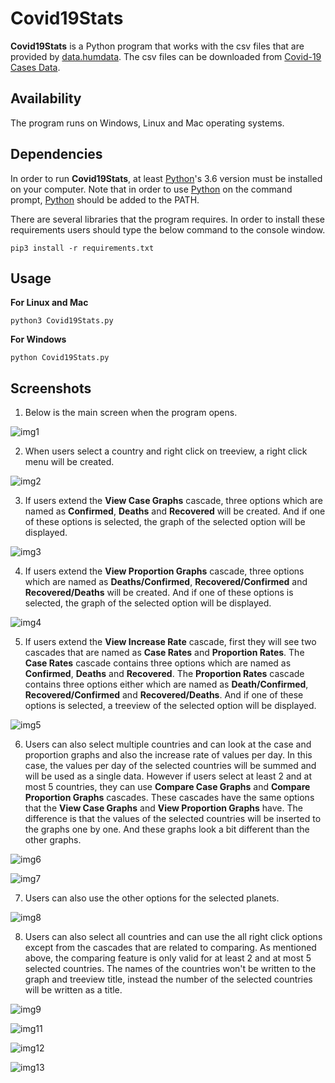 # Covid19Stats

**Covid19Stats** is a Python program that works with the csv files that are provided by [data.humdata](https://data.humdata.org). The csv files can be downloaded from [Covid-19 Cases Data](https://github.com/CSSEGISandData/COVID-19).

## Availability
 
The program runs on Windows, Linux and Mac operating systems.

## Dependencies

In order to run **Covid19Stats**, at least [Python](https://www.python.org/)'s 3.6 version must be installed on your computer. Note that in order to use [Python](https://www.python.org/) on the command prompt, [Python](https://www.python.org/) should be added to the PATH.

There are several libraries that the program requires. In order to install these requirements users should type the below command to the console window.

```
pip3 install -r requirements.txt
```

## Usage

**For Linux and Mac**

```
python3 Covid19Stats.py
```

**For Windows**
```
python Covid19Stats.py
```

## Screenshots

1. Below is the main screen when the program opens.

![img1](https://user-images.githubusercontent.com/29302909/79031212-e5983800-7ba5-11ea-8076-f92407430f6c.png)

2. When users select a country and right click on treeview, a right click menu will be created. 

![img2](https://user-images.githubusercontent.com/29302909/79031421-2e9cbc00-7ba7-11ea-806f-ef3500110653.png)

3. If users extend the **View Case Graphs** cascade, three options which are named as **Confirmed**, **Deaths** and **Recovered** will be created. And if one of these options is selected, the graph of the selected option will be displayed.

![img3](https://user-images.githubusercontent.com/29302909/78509888-19d0ba80-779a-11ea-8d75-edcdafa036d1.png)

4. If users extend the **View Proportion Graphs** cascade, three options which are named as **Deaths/Confirmed**, **Recovered/Confirmed** and **Recovered/Deaths** will be created. And if one of these options is selected, the graph of the selected option will be displayed.

![img4](https://user-images.githubusercontent.com/29302909/78509889-1ccbab00-779a-11ea-8b97-7843259880ff.png)

5. If users extend the **View Increase Rate** cascade, first they will see two cascades that are named as **Case Rates** and **Proportion Rates**. The **Case Rates** cascade contains three options which are named as **Confirmed**, **Deaths** and **Recovered**. The **Proportion Rates** cascade contains three options either which are named as **Death/Confirmed**, **Recovered/Confirmed** and **Recovered/Deaths**. And if one of these options is selected, a treeview of the selected option will be displayed.

![img5](https://user-images.githubusercontent.com/29302909/78509893-1fc69b80-779a-11ea-9852-effecb211e92.png)

6. Users can also select multiple countries and can look at the case and proportion graphs and also the increase rate of values per day. In this case, the values per day of the selected countries will be summed and will be used as a single data. However if users select at least 2 and at most 5 countries, they can use **Compare Case Graphs** and **Compare Proportion Graphs** cascades. These cascades have the same options that the **View Case Graphs** and **View Proportion Graphs** have. The difference is that the values of the selected countries will be inserted to the graphs one by one. And these graphs look a bit different than the other graphs.

![img6](https://user-images.githubusercontent.com/29302909/79031419-2ba1cb80-7ba7-11ea-9ab4-8e0d0c522f56.png)

![img7](https://user-images.githubusercontent.com/29302909/78509904-2ead4e00-779a-11ea-834a-5d7e0ce99958.png)

7. Users can also use the other options for the selected planets.

![img8](https://user-images.githubusercontent.com/29302909/78509907-3240d500-779a-11ea-9ae1-5029f086ace6.png)

8. Users can also select all countries and can use the all right click options except from the cascades that are related to comparing. As mentioned above, the comparing feature is only valid for at least 2 and at most 5 selected countries. The names of the countries won't be written to the graph and treeview title, instead the number of the selected countries will be written as a title.

![img9](https://user-images.githubusercontent.com/29302909/79031213-e7fa9200-7ba5-11ea-9690-b72867c3103e.png)

![img11](https://user-images.githubusercontent.com/29302909/78509919-44227800-779a-11ea-95b8-fac42b7087e4.png)

![img12](https://user-images.githubusercontent.com/29302909/78509920-47b5ff00-779a-11ea-9234-1909aeca9566.png)

![img13](https://user-images.githubusercontent.com/29302909/78509923-4b498600-779a-11ea-9f9e-4b437fa97a98.png)
